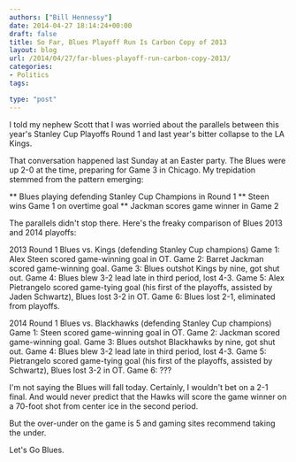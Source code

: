 ```yaml
---
authors: ["Bill Hennessy"]
date: 2014-04-27 18:14:24+00:00
draft: false
title: So Far, Blues Playoff Run Is Carbon Copy of 2013
layout: blog
url: /2014/04/27/far-blues-playoff-run-carbon-copy-2013/
categories:
- Politics
tags:

type: "post"
---
```


I told my nephew Scott that I was worried about the parallels between this year's Stanley Cup Playoffs Round 1 and last year's bitter collapse to the LA Kings.

That conversation happened last Sunday at an Easter party. The Blues were up 2-0 at the time, preparing for Game 3 in Chicago. My trepidation stemmed from the pattern emerging:




** Blues playing defending Stanley Cup Champions in Round 1
** Steen wins Game 1 on overtime goal
** Jackman scores game winner in Game 2


The parallels didn't stop there. Here's the freaky comparison of Blues 2013 and 2014 playoffs:



2013 Round 1 Blues vs. Kings (defending Stanley Cup champions)
Game 1: Alex Steen scored game-winning goal in OT.
Game 2: Barret Jackman scored game-winning goal.
Game 3: Blues outshot Kings by nine, got shut out.
Game 4: Blues blew 3-2 lead late in third period, lost 4-3.
Game 5: Alex Pietrangelo scored game-tying goal (his first of the playoffs, assisted by Jaden Schwartz), Blues lost 3-2 in OT.
Game 6: Blues lost 2-1, eliminated from playoffs.





2014 Round 1 Blues vs. Blackhawks (defending Stanley Cup champions)
Game 1: Steen scored game-winning goal in OT.
Game 2: Jackman scored game-winning goal.
Game 3: Blues outshot Blackhawks by nine, got shut out.
Game 4: Blues blew 3-2 lead late in third period, lost 4-3.
Game 5: Pietrangelo scored game-tying goal (his first of the playoffs, assisted by Schwartz), Blues lost 3-2 in OT.
Game 6: ???





I'm not saying the Blues will fall today. Certainly, I wouldn't bet on a 2-1 final. And would never predict that the Hawks will score the game winner on a 70-foot shot from center ice in the second period.





But the over-under on the game is 5 and gaming sites recommend taking the under.





Let's Go Blues.
